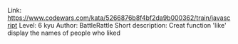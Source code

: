 Link: https://www.codewars.com/kata/5266876b8f4bf2da9b000362/train/javascript
Level: 6 kyu
Author: BattleRattle
Short description: Creat function 'like' display the names of people who liked
